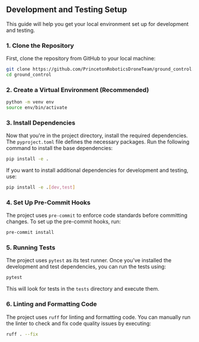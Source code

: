 ## Development and Testing Setup

This guide will help you get your local environment set up for development and testing.

### 1. Clone the Repository

First, clone the repository from GitHub to your local machine:

```bash
git clone https://github.com/PrincetonRoboticsDroneTeam/ground_control.git
cd ground_control
```

### 2. Create a Virtual Environment (Recommended)

```bash
python -m venv env
source env/bin/activate
```

### 3. Install Dependencies

Now that you're in the project directory, install the required dependencies. The `pyproject.toml` file defines the necessary packages. Run the following command to install the base dependencies:

```bash
pip install -e .
```

If you want to install additional dependencies for development and testing, use:

```bash
pip install -e .[dev,test]
```

### 4. Set Up Pre-Commit Hooks

The project uses `pre-commit` to enforce code standards before committing changes. To set up the pre-commit hooks, run:

```bash
pre-commit install
```

### 5. Running Tests

The project uses `pytest` as its test runner. Once you’ve installed the development and test dependencies, you can run the tests using:

```bash
pytest
```

This will look for tests in the `tests` directory and execute them.

### 6. Linting and Formatting Code

The project uses `ruff` for linting and formatting code. You can manually run the linter to check and fix code quality issues by executing:

```bash
ruff . --fix
```
